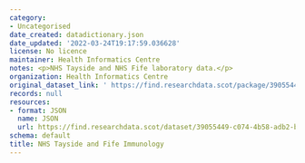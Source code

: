 ```yaml
---
category:
- Uncategorised
date_created: datadictionary.json
date_updated: '2022-03-24T19:17:59.036628'
license: No licence
maintainer: Health Informatics Centre
notes: <p>NHS Tayside and NHS Fife laboratory data.</p>
organization: Health Informatics Centre
original_dataset_link: ' https://find.researchdata.scot/package/39055449-c074-4b58-adb2-b1c0d2441c4d'
records: null
resources:
- format: JSON
  name: JSON
  url: https://find.researchdata.scot/dataset/39055449-c074-4b58-adb2-b1c0d2441c4d/resource/39055449-c074-4b58-adb2-b1c0d2441c4d/download/datadictionary.json
schema: default
title: NHS Tayside and Fife Immunology
---
```


